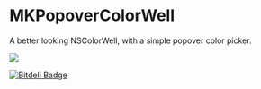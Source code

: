 MKPopoverColorWell
==================

A better looking NSColorWell, with a simple popover color picker.

![](http://f.cl.ly/items/400X0a3M060F1d0F3K0G/Screen%20Shot%202012-06-22%20at%2011.57.57%20PM.png)

[![Bitdeli Badge](https://d2weczhvl823v0.cloudfront.net/mkdynamic/mkpopovercolorwell/trend.png)](https://bitdeli.com/free "Bitdeli Badge")

